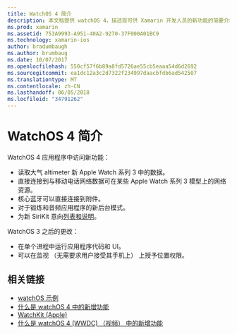 ```yaml
---
title: WatchOS 4 简介
description: 本文档提供 watchOS 4，描述现可供 Xamarin 开发人员的新功能的简要介绍。
ms.prod: xamarin
ms.assetid: 753A9993-A951-40A2-9270-37F000A01BC9
ms.technology: xamarin-ios
author: bradumbaugh
ms.author: brumbaug
ms.date: 10/07/2017
ms.openlocfilehash: 550cf57f6b89a8fd5726ae55cb5eaaa54d6d2692
ms.sourcegitcommit: ea1dc12a3c2d7322f234997daacbfdb6ad542507
ms.translationtype: MT
ms.contentlocale: zh-CN
ms.lasthandoff: 06/05/2018
ms.locfileid: "34791262"
---
```

# <a name="introduction-to-watchos-4"></a>WatchOS 4 简介

WatchOS 4 应用程序中访问新功能：

* 读取大气 altimeter 新 Apple Watch 系列 3 中的数据。
* 直接连接到与移动电话网络数据可在某些 Apple Watch 系列 3 模型上的网络资源。
* 核心蓝牙可以直接连接到附件。
* 对于锻炼和音频应用程序的新后台模式。
* 为新 SiriKit 意向[列表和说明](~/ios/platform/introduction-to-ios11/sirikit.md)。

WatchOS 3 之后的更改：

* 在单个进程中运行应用程序代码和 UI。
* 可以在监视 （无需要求用户接受其手机上） 上授予位置权限。

## <a name="related-links"></a>相关链接

- [watchOS 示例](https://developer.xamarin.com/samples/watchos/all/)
- [什么是 watchOS 4 中的新增功能](https://developer.apple.com/watchos/)
- [WatchKit (Apple)](https://developer.apple.com/documentation/watchkit)
- [什么是 watchOS 4 (WWDC) （视频） 中的新增功能](https://developer.apple.com/videos/play/wwdc2017/205/)

